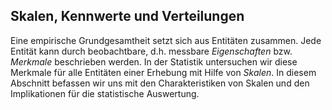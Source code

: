 ## Skalen, Kennwerte und Verteilungen

Eine empirische Grundgesamtheit setzt sich aus Entitäten zusammen. Jede Entität kann durch beobachtbare, d.h. messbare *Eigenschaften* bzw. *Merkmale* beschrieben werden. In der Statistik untersuchen wir diese Merkmale für alle Entitäten einer Erhebung mit Hilfe von *Skalen*. In diesem Abschnitt befassen wir uns mit den Charakteristiken von Skalen und den Implikationen für die statistische Auswertung. 